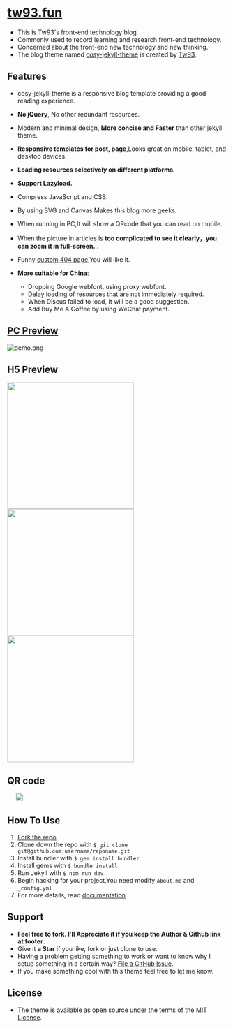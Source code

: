 # [tw93.fun](https://tw93.fun)

- This is Tw93's front-end technology blog.
- Commonly used to record learning and research front-end technology.
- Concerned about the front-end new technology and new thinking.
- The blog theme named [cosy-jekyll-theme](https://rubygems.org/gems/cosy-jekyll-theme) is created by [Tw93](https://tw93.fun/about/).

## Features

- cosy-jekyll-theme is a responsive blog template providing a good reading experience.
- **No jQuery**, No other redundant resources.
- Modern and minimal design, **More concise and Faster** than other jekyll theme.
- **Responsive templates for post, page**,Looks great on mobile, tablet, and desktop devices.
- **Loading resources selectively on different platforms.**
- **Support Lazyload.**
- Compress JavaScript and CSS.
- By using SVG and Canvas Makes this blog more geeks.
- When running in PC,It will show a QRcode that you can read on mobile.
- When the picture in articles is **too complicated to see it clearly，you can zoom it in full-screen.** .
- Funny [custom 404 page](http://tw93.github.io/err),You will like it.
- **More suitable for China**:

  - Dropping Google webfont, using proxy webfont.
  - Delay loading of resources that are not immediately required.
  - When Discus failed to load, It will be a good suggestion.
  - Add Buy Me A Coffee by using WeChat payment.

## [PC Preview](https://tw93.fun)

![demo.png](http://gtms02.alicdn.com/tfs/TB1W3NFQVXXXXaUXpXXXXXXXXXX-2316-1537.jpg)

## H5 Preview

<img src="http://ww1.sinaimg.cn/large/0060lm7Tgy1fc8ex6yyh3j30xp1iy0z1.jpg" width="290"/><img src="http://ww3.sinaimg.cn/large/0060lm7Tgy1fc8eyalu16j30xp1iyq7g.jpg" width="290"/><img src="http://ww3.sinaimg.cn/large/0060lm7Tgy1fc8ex5vn9dj30xp1iyafo.jpg" width="290"/>

## QR code

&nbsp;&nbsp;&nbsp;&nbsp;&nbsp;![](http://ww1.sinaimg.cn/large/0060lm7Tgy1fc8eyyn0msj305k05kglf.jpg)

## How To Use

1. [Fork the repo](https://github.com/tw93/tw93.github.io)
2. Clone down the repo with `$ git clone git@github.com:username/reponame.git`
3. Install bundler with `$ gem install bundler`
4. Install gems with `$ bundle install`
5. Run Jekyll with `$ npm run dev`
6. Begin hacking for your project,You need modify `about.md` and `_config.yml`
7. For more details, read [documentation](http://jekyllrb.com/)

## Support

- **Feel free to fork. I'll Appreciate it if you keep the Author & Github link at footer**.
- Give it **a Star** if you like, fork or just clone to use.
- Having a problem getting something to work or want to know why I setup something in a certain way? [File a GitHub Issue](https://github.com/tw93/tw93.github.io/issues/new).
- If you make something cool with this theme feel free to let me know.

## License

- The theme is available as open source under the terms of the [MIT License](http://opensource.org/licenses/MIT).
